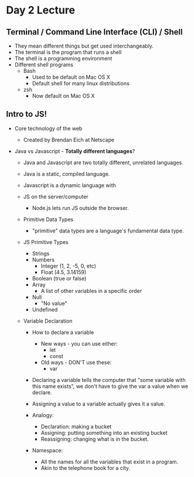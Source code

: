 # Day 2 Lecture

## Terminal / Command Line Interface (CLI) / Shell

- They mean different things but get used interchangeably.
- The terminal is the program that runs a shell
- The shell is a programming environment
- Different shell programs
    - Bash
        - Used to be default on Mac OS X 
        - Default shell for many linux distributions
    - zsh
        - Now default on Mac OS X


## Intro to JS!

- Core technology of the web
    - Created by Brendan Eich at Netscape

- Java vs Javascript - **Totally different languages**?
    - Java and Javascript are two totally different, unrelated languages.
    - Java is a static, compiled language.
    - Javascript is a dynamic language with 
    
    - JS on the server/computer
        - Node.js lets run JS outside the browser.

    - Primitive Data Types
        - "primitive" data types are a language's fundamental data type. 
    - JS Primitive Types
        - Strings
        - Numbers
            - Integer (1, 2, -5, 0, etc)
            - Float (4.5, 3.14159)
        - Boolean (true or false)
        - Array
            - A list of other variables in a specific order
        - Null
            - "No value"
        - Undefined

    - Variable Declaration
        - How to declare a variable
            - New ways - you can use either:
                - let
                - const
            - Old ways - DON'T use these:
                - var

        - Declaring a variable tells the computer that "some variable with this name exists", we don't have to give the var a value when we declare.
        - Assigning a value to a variable actually gives it a value.
        - Analogy:
            - Declaration: making a bucket
            - Assigning: putting something into an existing bucket
            - Reassigning: changing what is in the bucket.
        - Namespace:
            - All the names for all the variables that exist in a program.
            - Akin to the telephone book for a city.
